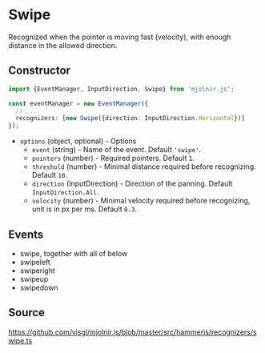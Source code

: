 # Swipe

Recognized when the pointer is moving fast (velocity), with enough distance in the allowed direction.

## Constructor

```ts
import {EventManager, InputDirection, Swipe} from 'mjolnir.js';

const eventManager = new EventManager({
  // ...
  recognizers: [new Swipe({direction: InputDirection.Horizontal})]
});
```

- `options` (object, optional) - Options
  - `event` (string) - Name of the event. Default `'swipe'`.
  - `pointers` (number) - Required pointers. Default `1`.
  - `threshold` (number) - Minimal distance required before recognizing. Default `10`.
  - `direction` (InputDirection) - Direction of the panning. Default `InputDirection.All`.
  - `velocity` (number) - Minimal velocity required before recognizing, unit is in px per ms. Default `0.3`.

## Events

- swipe, together with all of below
- swipeleft
- swiperight
- swipeup
- swipedown

## Source

https://github.com/visgl/mjolnir.js/blob/master/src/hammerjs/recognizers/swipe.ts

